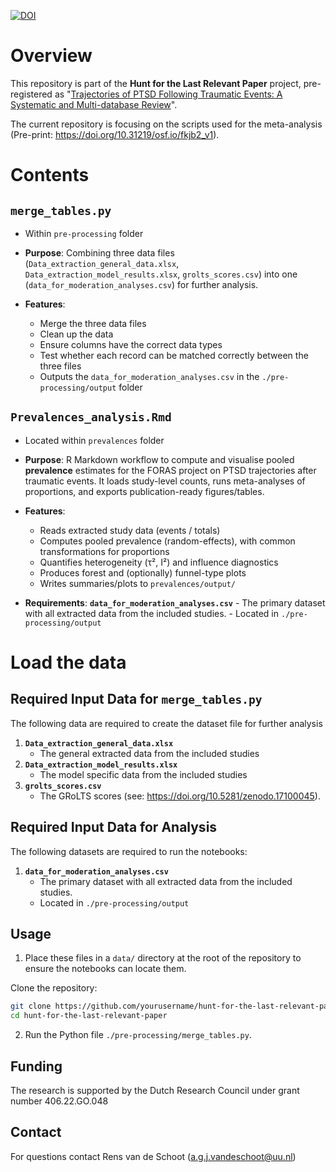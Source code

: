 [![DOI](https://zenodo.org/badge/1054345057.svg)](https://doi.org/10.5281/zenodo.17098304)

# Overview

This repository is part of the **Hunt for the Last Relevant Paper** project,
pre-registered  as "[Trajectories of PTSD Following Traumatic Events: A Systematic and Multi-database Review](https://www.crd.york.ac.uk/prospero/display_record.php?RecordID=494027)".

The current repository is focusing on the scripts used for the meta-analysis (Pre-print: https://doi.org/10.31219/osf.io/fkjb2_v1).

# Contents

## `merge_tables.py`

- Within `pre-processing` folder

- **Purpose**: Combining three data files (`Data_extraction_general_data.xlsx`, `Data_extraction_model_results.xlsx`, `grolts_scores.csv`) into one (`data_for_moderation_analyses.csv`) for further analysis.

- **Features**:
   - Merge the three data files
   - Clean up the data
   - Ensure columns have the correct data types
   - Test whether each record can be matched correctly between the three files
   - Outputs the `data_for_moderation_analyses.csv` in the `./pre-processing/output` folder

## `Prevalences_analysis.Rmd`

- Located within `prevalences` folder

- **Purpose**: R Markdown workflow to compute and visualise pooled **prevalence** estimates for the FORAS project on PTSD trajectories after traumatic events. It loads study-level counts, runs meta-analyses of proportions, and exports publication-ready figures/tables.

- **Features**:
   - Reads extracted study data (events / totals)
   - Computes pooled prevalence (random-effects), with common transformations for proportions
   - Quantifies heterogeneity (τ², I²) and influence diagnostics
   - Produces forest and (optionally) funnel-type plots
   - Writes summaries/plots to `prevalences/output/`

- **Requirements**:
  **`data_for_moderation_analyses.csv`**
            - The primary dataset with all extracted data from the included studies.
            - Located in `./pre-processing/output`
  
# Load the data

## Required Input Data for `merge_tables.py`

The following data are required to create the dataset file for further analysis

1. **`Data_extraction_general_data.xlsx`**
   - The general extracted data from the included studies
2. **`Data_extraction_model_results.xlsx`**
   - The model specific data from the included studies
3. **`grolts_scores.csv`**
   - The GRoLTS scores (see: https://doi.org/10.5281/zenodo.17100045).

## Required Input Data for Analysis

The following datasets are required to run the notebooks:

1. **`data_for_moderation_analyses.csv`**
   - The primary dataset with all extracted data from the included studies.
   - Located in `./pre-processing/output`

## Usage

1. Place these files in a `data/` directory at the root of the repository to ensure the notebooks can locate them.

Clone the repository:
   ```bash
   git clone https://github.com/yourusername/hunt-for-the-last-relevant-paper.git
   cd hunt-for-the-last-relevant-paper
   ```

2. Run the Python file `./pre-processing/merge_tables.py`.

## Funding 
The research is supported by the Dutch Research Council under grant number 406.22.GO.048

## Contact
For questions contact Rens van de Schoot (a.g.j.vandeschoot@uu.nl) 

